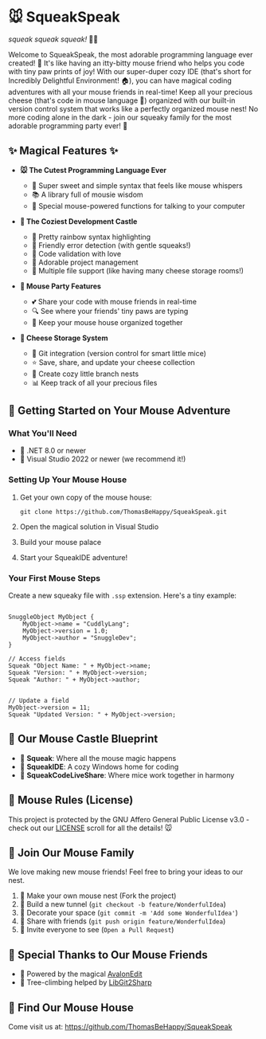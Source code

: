 # 🐭 SqueakSpeak
*squeak squeak squeak!* 🐁✨

Welcome to SqueakSpeak, the most adorable programming language ever created! 🌈 It's like having an itty-bitty mouse friend who helps you code with tiny paw prints of joy! With our super-duper cozy IDE (that's short for Incredibly Delightful Environment! 🏠), you can have magical coding adventures with all your mouse friends in real-time! Keep all your precious cheese (that's code in mouse language 🧀) organized with our built-in version control system that works like a perfectly organized mouse nest! No more coding alone in the dark - join our squeaky family for the most adorable programming party ever! 🎉

## ✨ Magical Features ✨

- **🐭 The Cutest Programming Language Ever**
  - 🌟 Super sweet and simple syntax that feels like mouse whispers
  - 📚 A library full of mousie wisdom
  - 🔄 Special mouse-powered functions for talking to your computer

- **🏰 The Coziest Development Castle**
  - 🎨 Pretty rainbow syntax highlighting
  - 🎀 Friendly error detection (with gentle squeaks!)
  - 💝 Code validation with love
  - 🌸 Adorable project management
  - 📑 Multiple file support (like having many cheese storage rooms!)

- **🐁 Mouse Party Features**
  - 💕 Share your code with mouse friends in real-time
  - 🔍 See where your friends' tiny paws are typing
  - 🌟 Keep your mouse house organized together

- **🌳 Cheese Storage System**
  - 🐹 Git integration (version control for smart little mice)
  - ⭐ Save, share, and update your cheese collection
  - 🌿 Create cozy little branch nests
  - 📊 Keep track of all your precious files

## 🌈 Getting Started on Your Mouse Adventure

### What You'll Need

- 🎈 .NET 8.0 or newer
- 🎪 Visual Studio 2022 or newer (we recommend it!)

### Setting Up Your Mouse House

1. Get your own copy of the mouse house:
   ```
   git clone https://github.com/ThomasBeHappy/SqueakSpeak.git
   ```

2. Open the magical solution in Visual Studio
3. Build your mouse palace
4. Start your SqueakIDE adventure!

### Your First Mouse Steps

Create a new squeaky file with `.ssp` extension. Here's a tiny example:

```

SnuggleObject MyObject {
    MyObject->name = "CuddlyLang";
    MyObject->version = 1.0;
    MyObject->author = "SnuggleDev";
}

// Access fields
Squeak "Object Name: " + MyObject->name;
Squeak "Version: " + MyObject->version;
Squeak "Author: " + MyObject->author;


// Update a field
MyObject->version = 11;
Squeak "Updated Version: " + MyObject->version; 
```

## 🏰 Our Mouse Castle Blueprint

- 🧀 **Squeak**: Where all the mouse magic happens
- 🎨 **SqueakIDE**: A cozy Windows home for coding
- 🤝 **SqueakCodeLiveShare**: Where mice work together in harmony

## 📜 Mouse Rules (License)

This project is protected by the GNU Affero General Public License v3.0 - check out our [LICENSE](LICENSE.txt) scroll for all the details! 🐭

## 🐾 Join Our Mouse Family

We love making new mouse friends! Feel free to bring your ideas to our nest.

1. 🌱 Make your own mouse nest (Fork the project)
2. 🌿 Build a new tunnel (`git checkout -b feature/WonderfulIdea`)
3. 🎨 Decorate your space (`git commit -m 'Add some WonderfulIdea'`)
4. 🚀 Share with friends (`git push origin feature/WonderfulIdea`)
5. 🎉 Invite everyone to see (`Open a Pull Request`)

## 🌟 Special Thanks to Our Mouse Friends

- 📝 Powered by the magical [AvalonEdit](https://github.com/icsharpcode/AvalonEdit)
- 🌳 Tree-climbing helped by [LibGit2Sharp](https://github.com/libgit2/libgit2sharp)

## 🏡 Find Our Mouse House

Come visit us at: https://github.com/ThomasBeHappy/SqueakSpeak